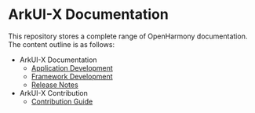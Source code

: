 # ArkUI-X Documentation

This repository stores a complete range of OpenHarmony documentation. The content outline is as follows:

- ArkUI-X Documentation
  - [Application Development](application-dev/README.md)
  - [Framework Development](framework-dev/readme.md)
  - [Release Notes](./release-notes/ArkUI-X-v0.1.0-beta.md)
- ArkUI-X Contribution
  - [Contribution Guide](./contribute/README.md)
